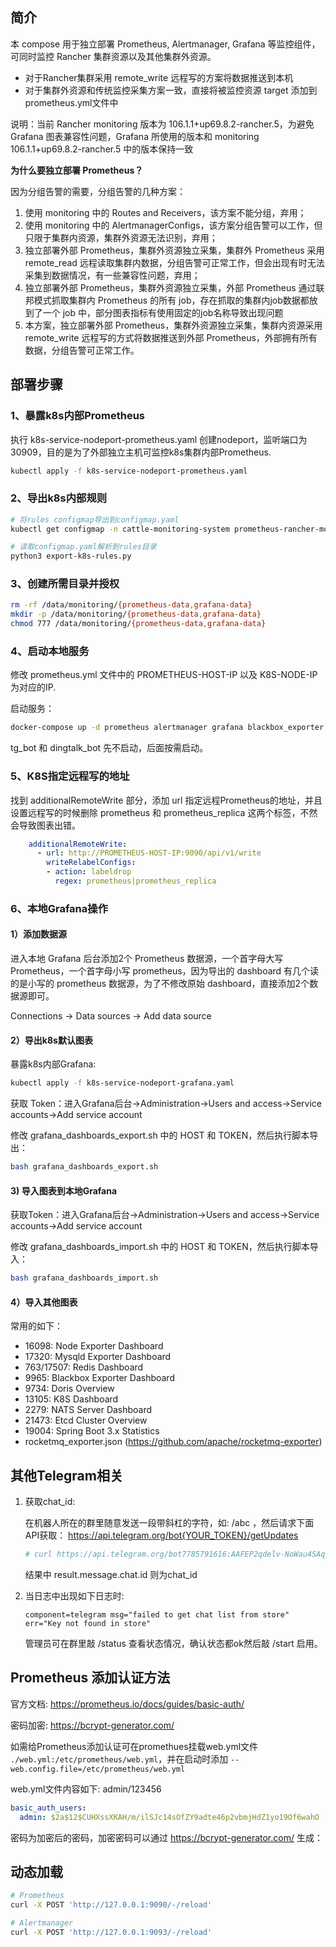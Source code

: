 ## 简介
本 compose 用于独立部署 Prometheus, Alertmanager, Grafana 等监控组件，可同时监控 Rancher 集群资源以及其他集群外资源。
 - 对于Rancher集群采用 remote_write 远程写的方案将数据推送到本机
 - 对于集群外资源和传统监控采集方案一致，直接将被监控资源 target 添加到prometheus.yml文件中

说明：当前 Rancher monitoring 版本为 106.1.1+up69.8.2-rancher.5，为避免 Grafana 图表兼容性问题，Grafana 所使用的版本和 monitoring 106.1.1+up69.8.2-rancher.5 中的版本保持一致

**为什么要独立部署 Prometheus？**

因为分组告警的需要，分组告警的几种方案：
1. 使用 monitoring 中的 Routes and Receivers，该方案不能分组，弃用；
2. 使用 monitoring 中的 AlertmanagerConfigs，该方案分组告警可以工作，但只限于集群内资源，集群外资源无法识别，弃用；
3. 独立部署外部 Prometheus，集群外资源独立采集，集群外 Prometheus 采用 remote_read 远程读取集群内数据，分组告警可正常工作，但会出现有时无法采集到数据情况，有一些兼容性问题，弃用；
4. 独立部署外部 Prometheus，集群外资源独立采集，外部 Prometheus 通过联邦模式抓取集群内 Prometheus 的所有 job，存在抓取的集群内job数据都放到了一个 job 中，部分图表指标有使用固定的job名称导致出现问题
5. 本方案，独立部署外部 Prometheus，集群外资源独立采集，集群内资源采用 remote_write 远程写的方式将数据推送到外部 Prometheus，外部拥有所有数据，分组告警可正常工作。

## 部署步骤
### 1、暴露k8s内部Prometheus
执行 k8s-service-nodeport-prometheus.yaml 创建nodeport，监听端口为 30909，目的是为了外部独立主机可监控k8s集群内部Prometheus.
```bash
kubectl apply -f k8s-service-nodeport-prometheus.yaml
```

### 2、导出k8s内部规则
```bash
# 将rules configmap导出到configmap.yaml
kubectl get configmap -n cattle-monitoring-system prometheus-rancher-monitoring-prometheus-rulefiles-0 -o yaml > configmap.yaml

# 读取configmap.yaml解析到rules目录
python3 export-k8s-rules.py
```

### 3、创建所需目录并授权
```bash
rm -rf /data/monitoring/{prometheus-data,grafana-data}
mkdir -p /data/monitoring/{prometheus-data,grafana-data}
chmod 777 /data/monitoring/{prometheus-data,grafana-data}
```

### 4、启动本地服务
修改 prometheus.yml 文件中的 PROMETHEUS-HOST-IP 以及 K8S-NODE-IP 为对应的IP.

启动服务：
```bash
docker-compose up -d prometheus alertmanager grafana blackbox_exporter prometheus_alert
```
tg_bot 和 dingtalk_bot 先不启动，后面按需启动。

### 5、K8S指定远程写的地址
找到 additionalRemoteWrite 部分，添加 url 指定远程Prometheus的地址，并且设置远程写的时候删除 prometheus 和 prometheus_replica 这两个标签，不然会导致图表出错。
```yaml
    additionalRemoteWrite:
      - url: http://PROMETHEUS-HOST-IP:9090/api/v1/write
        writeRelabelConfigs:
        - action: labeldrop
          regex: prometheus|prometheus_replica
```
### 6、本地Grafana操作
#### 1）添加数据源
进入本地 Grafana 后台添加2个 Prometheus 数据源，一个首字母大写 Prometheus，一个首字母小写 prometheus，因为导出的 dashboard 有几个读的是小写的 prometheus 数据源，为了不修改原始 dashboard，直接添加2个数据源即可。

Connections -> Data sources -> Add data source

#### 2）导出k8s默认图表
暴露k8s内部Grafana:

```bash
kubectl apply -f k8s-service-nodeport-grafana.yaml
```
获取 Token：进入Grafana后台->Administration->Users and access->Service accounts->Add service account

修改 grafana_dashboards_export.sh 中的 HOST 和 TOKEN，然后执行脚本导出：
```bash
bash grafana_dashboards_export.sh
```

#### 3) 导入图表到本地Grafana
获取Token：进入Grafana后台->Administration->Users and access->Service accounts->Add service account

修改 grafana_dashboards_import.sh 中的 HOST 和 TOKEN，然后执行脚本导入：
```bash
bash grafana_dashboards_import.sh
```

#### 4）导入其他图表
常用的如下：
- 16098: Node Exporter Dashboard
- 17320: Mysqld Exporter Dashboard
- 763/17507: Redis Dashboard
- 9965: Blackbox Exporter Dashboard
- 9734: Doris Overview
- 13105: K8S Dashboard
- 2279: NATS Server Dashboard
- 21473: Etcd Cluster Overview
- 19004: Spring Boot 3.x Statistics
- rocketmq_exporter.json (https://github.com/apache/rocketmq-exporter)

## 其他Telegram相关
1. 获取chat_id:

   在机器人所在的群里随意发送一段带斜杠的字符，如: /abc ，然后请求下面API获取：
   https://api.telegram.org/bot{YOUR_TOKEN}/getUpdates
    ```bash
   # curl https://api.telegram.org/bot7785791616:AAFEP2qdelv-NoWau4SAqjbWJRfthENV0ER/getUpdates
    ```
   结果中 result.message.chat.id 则为chat_id

2. 当日志中出现如下日志时:
    ```text
    component=telegram msg="failed to get chat list from store" err="Key not found in store"
    ```
    管理员可在群里敲 /status 查看状态情况，确认状态都ok然后敲 /start 启用。


## Prometheus 添加认证方法
官方文档: https://prometheus.io/docs/guides/basic-auth/

密码加密: https://bcrypt-generator.com/

如需给Prometheus添加认证可在promethues挂载web.yml文件 `./web.yml:/etc/prometheus/web.yml`，并在启动时添加 `--web.config.file=/etc/prometheus/web.yml`

web.yml文件内容如下:
admin/123456
```yaml
basic_auth_users:
  admin: $2a$12$CUHXssXKAH/m/ilSJc14sOfZY9adte46p2vbmjHdZ1yo19Of6wahO
```
密码为加密后的密码，加密密码可以通过 https://bcrypt-generator.com/ 生成：


## 动态加载
```bash
# Prometheus
curl -X POST 'http://127.0.0.1:9090/-/reload'

# Alertmanager
curl -X POST 'http://127.0.0.1:9093/-/reload'
```


